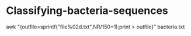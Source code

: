 # Classifying-bacteria-sequences


awk "{outfile=sprintf(\"file%02d.txt\",NR/150+1);print > outfile}" bacteria.txt
